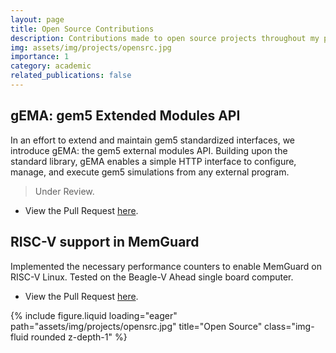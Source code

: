 ```yaml
---
layout: page
title: Open Source Contributions
description: Contributions made to open source projects throughout my program.
img: assets/img/projects/opensrc.jpg
importance: 1
category: academic
related_publications: false
---
```


## gEMA: gem5 Extended Modules API
In an effort to extend and maintain gem5 standardized interfaces, we introduce gEMA: the gem5 external modules API. Building upon the standard library, gEMA enables a simple HTTP interface to configure, manage, and execute gem5 simulations from any external program.
> Under Review.

* View the Pull Request [here](https://github.com/gem5/gem5/pull/1288).

## RISC-V support in MemGuard
Implemented the necessary performance counters to enable MemGuard on RISC-V Linux. Tested on the Beagle-V Ahead single board computer.
* View the Pull Request [here](https://github.com/heechul/memguard/pull/17).

<div class="row">
    <div class="col-sm mt-3 mt-md-0">
        {% include figure.liquid loading="eager" path="assets/img/projects/opensrc.jpg" title="Open Source" class="img-fluid rounded z-depth-1" %}
    </div>
</div>